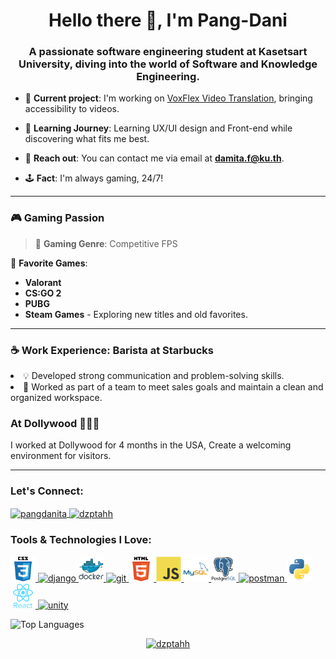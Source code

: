 <h1 align="center">Hello there 🦖, I'm Pang-Dani</h1>
<h3 align="center">A passionate software engineering student at Kasetsart University, diving into the world of Software and Knowledge Engineering.</h3>



- 🔧 **Current project**: I'm working on [VoxFlex Video Translation](https://github.com/VoxFlex), bringing accessibility to videos.
  
- 🎯 **Learning Journey**: Learning UX/UI design and Front-end while discovering what fits me best.
- 💬 **Reach out**: You can contact me via email at **damita.f@ku.th**.

- 🕹️ **Fact**: I'm always gaming, 24/7!
---
<h3 align="left">🎮 Gaming Passion</h3>
<p align="left">
  
  >🚀 <b>Gaming Genre</b>: Competitive FPS  
  
  🦁 <b>Favorite Games</b>:
  <ul>
    <li><b>Valorant</b> </li>
    <li><b>CS:GO 2</b> </li>
    <li><b>PUBG</b> </li>
    <li><b>Steam Games</b> - Exploring new titles and old favorites.</li>
  </ul>
</p>

---

<h3 align="left">☕ Work Experience: Barista at Starbucks</h3> </li> <li>💡 Developed strong communication and problem-solving skills.</li> <li>🤝 Worked as part of a team to meet sales goals and maintain a clean and organized workspace.</li> </ul> </p>
<h3 align="left"> At Dollywood 🧙🏻‍♂️</h3> <p align="left"> I worked at Dollywood for 4 months in the USA, Create a welcoming environment for visitors.</ul> </p>

---

<h3 align="left">Let's Connect:</h3>
<p align="left">
  <a href="https://fb.com/pangdanita" target="blank">
    <img align="center" src="https://raw.githubusercontent.com/rahuldkjain/github-profile-readme-generator/master/src/images/icons/Social/facebook.svg" alt="pangdanita" height="30" width="40" />
  </a>
  <a href="https://instagram.com/dzptahh" target="blank">
    <img align="center" src="https://raw.githubusercontent.com/rahuldkjain/github-profile-readme-generator/master/src/images/icons/Social/instagram.svg" alt="dzptahh" height="30" width="40" />
  </a>
</p>

<h3 align="left">Tools & Technologies I Love:</h3>
<p align="left">
  <a href="https://www.w3schools.com/css/" target="_blank" rel="noreferrer">
    <img src="https://raw.githubusercontent.com/devicons/devicon/master/icons/css3/css3-original-wordmark.svg" alt="css3" width="40" height="40" />
  </a>
  <a href="https://www.djangoproject.com/" target="_blank" rel="noreferrer">
    <img src="https://cdn.worldvectorlogo.com/logos/django.svg" alt="django" width="40" height="40" />
  </a>
  <a href="https://www.docker.com/" target="_blank" rel="noreferrer">
    <img src="https://raw.githubusercontent.com/devicons/devicon/master/icons/docker/docker-original-wordmark.svg" alt="docker" width="40" height="40" />
  </a>
  <a href="https://git-scm.com/" target="_blank" rel="noreferrer">
    <img src="https://www.vectorlogo.zone/logos/git-scm/git-scm-icon.svg" alt="git" width="40" height="40" />
  </a>
  <a href="https://www.w3.org/html/" target="_blank" rel="noreferrer">
    <img src="https://raw.githubusercontent.com/devicons/devicon/master/icons/html5/html5-original-wordmark.svg" alt="html5" width="40" height="40" />
  </a>
  <a href="https://developer.mozilla.org/en-US/docs/Web/JavaScript" target="_blank" rel="noreferrer">
    <img src="https://raw.githubusercontent.com/devicons/devicon/master/icons/javascript/javascript-original.svg" alt="javascript" width="40" height="40" />
  </a>
  <a href="https://www.mysql.com/" target="_blank" rel="noreferrer">
    <img src="https://raw.githubusercontent.com/devicons/devicon/master/icons/mysql/mysql-original-wordmark.svg" alt="mysql" width="40" height="40" />
  </a>
  <a href="https://www.postgresql.org" target="_blank" rel="noreferrer">
    <img src="https://raw.githubusercontent.com/devicons/devicon/master/icons/postgresql/postgresql-original-wordmark.svg" alt="postgresql" width="40" height="40" />
  </a>
  <a href="https://postman.com" target="_blank" rel="noreferrer">
    <img src="https://www.vectorlogo.zone/logos/getpostman/getpostman-icon.svg" alt="postman" width="40" height="40" />
  </a>
  <a href="https://www.python.org" target="_blank" rel="noreferrer">
    <img src="https://raw.githubusercontent.com/devicons/devicon/master/icons/python/python-original.svg" alt="python" width="40" height="40" />
  </a>
  <a href="https://reactjs.org/" target="_blank" rel="noreferrer">
    <img src="https://raw.githubusercontent.com/devicons/devicon/master/icons/react/react-original-wordmark.svg" alt="react" width="40" height="40" />
  </a>
  <a href="https://unity.com/" target="_blank" rel="noreferrer">
    <img src="https://www.vectorlogo.zone/logos/unity3d/unity3d-icon.svg" alt="unity" width="40" height="40" />
  </a>
</p>

![Top Languages](https://github-readme-stats.vercel.app/api/top-langs/?username=dzptahh&layout=compact&hide_title=true&langs_count=10)

<p align="center">
  <a href="https://github.com/ryo-ma/github-profile-trophy">
    <img src="https://github-profile-trophy.vercel.app/?username=dzptahh" alt="dzptahh" />
  </a>
</p>
